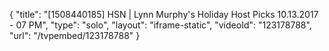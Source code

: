 {
    "title": "[1508440185] HSN | Lynn Murphy's Holiday Host Picks 10.13.2017 - 07 PM",
    "type": "solo",
    "layout": "iframe-static",
    "videoId": "123178788",
    "url": "\/tvpembed\/123178788"
}